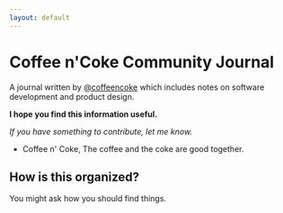 ```yaml
---
layout: default
---
```


# Coffee n'Coke Community Journal

A journal written by [@coffeencoke](https://github.com/coffeencoke) which includes notes on software development and product design.

**I hope you find this information useful.**

*If you have something to contribute, let me know.*

- Coffee n' Coke, The coffee and the coke are good together.

## How is this organized?

You might ask how you should find things.
